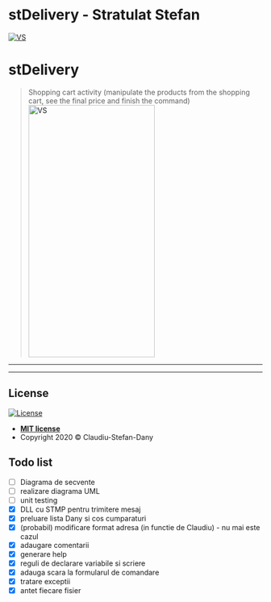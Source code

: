 # stDelivery - Stratulat Stefan

<a href="https://github.com/dannymanastireanu/stDelivery/tree/hw"><img src="https://i.imgur.com/DYA6W4h.jpg" title="VS" alt="VS"></a>


# stDelivery

> Shopping cart activity (manipulate the products from the shopping cart, see the final price and finish the command)
<a href="https://github.com/dannymanastireanu/stDelivery/tree/stefanStratulat"><img src="https://imgur.com/0G3Q11A" title="VS" alt="VS" width = 250px height=500px></a>

---

---

## License

[![License](http://img.shields.io/:license-mit-blue.svg?style=flat-square)](http://badges.mit-license.org)

- **[MIT license](https://github.com/dannymanastireanu/stDelivery/blob/hw/LICENSE)**
- Copyright 2020 © Claudiu-Stefan-Dany

## Todo list
* [ ] Diagrama de secvente
* [ ] realizare diagrama UML
* [ ] unit testing
* [X] DLL cu STMP pentru trimitere mesaj
* [X] preluare lista Dany si cos cumparaturi
* [X] (probabil) modificare format adresa (in functie de Claudiu) - nu mai este cazul
* [X] adaugare comentarii
* [X] generare help
* [X] reguli de declarare variabile si scriere
* [X] adauga scara la formularul de comandare
* [X] tratare exceptii
* [X] antet fiecare fisier
